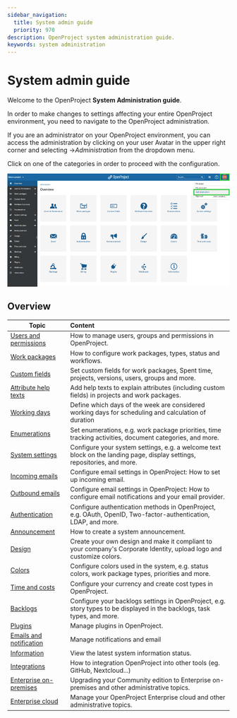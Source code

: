 ```yaml
---
sidebar_navigation:
  title: System admin guide
  priority: 970
description: OpenProject system administration guide.
keywords: system administration
---
```

# System admin guide

Welcome to the OpenProject **System Administration guide**.

In order to make changes to settings affecting your entire OpenProject environment, you need to navigate to the OpenProject administration.

If you are an administrator on your OpenProject environment,  you can access the administration by clicking on your user Avatar in the upper right corner and selecting ->*Administration* from the dropdown menu.

Click on one of the categories in order to proceed with the configuration.

![image-20201006154046435](image-20201006154046435.png)



## Overview

| Topic                                                        | Content                                                      |
| ------------------------------------------------------------ | :----------------------------------------------------------- |
| [Users and permissions](./users-permissions)                 | How to manage users, groups and permissions in OpenProject.  |
| [Work packages](./manage-work-packages)                      | How to configure work packages, types, status and workflows. |
| [Custom fields](./custom-fields)                             | Set custom fields for work packages, Spent time, projects, versions, users, groups and more. |
| [Attribute help texts](./attribute-help-texts)               | Add help texts to explain attributes (including custom fields) in projects and work packages. |
| [Working days](./working-days)                               | Define which days of the week are considered working days for scheduling and calculation of duration |
| [Enumerations](./enumerations)                               | Set enumerations, e.g. work package priorities, time tracking activities, document categories, and more. |
| [System settings](./system-settings)                         | Configure your system settings, e.g. a welcome text block on the landing page, display settings, repositories, and more. |
| [Incoming emails](./../installation-and-operations/configuration/incoming-emails) | Configure email settings in OpenProject: How to set up incoming email. |
| [Outbound emails](./../installation-and-operations/configuration/outbound-emails) | Configure email settings in OpenProject: How to configure email notifications and your email provider. |
| [Authentication](./authentication)                           | Configure authentication methods in OpenProject, e.g. OAuth, OpenID, Two-factor-authentication, LDAP, and more. |
| [Announcement](./announcement)                               | How to create a system announcement.                         |
| [Design](./design)                                           | Create your own design and make it compliant to your company's Corporate Identity, upload logo and customize colors. |
| [Colors](./colors)                                           | Configure colors used in the system, e.g. status colors, work package types, priorities and more. |
| [Time and costs](./time-and-costs)                           | Configure your currency and create cost types in OpenProject. |
| [Backlogs](./backlogs)                                       | Configure your backlogs settings in OpenProject, e.g. story types to be displayed in the backlogs, task types, and more. |
| [Plugins](./plugins)                                         | Manage plugins in OpenProject.                               |
| [Emails and notification](./incoming-and-outgoing/)          | Manage notifications and email                               |
| [Information](./information/)                                | View the latest system information status.                   |
| [Integrations](./integrations/)                              | How to integration OpenProject into other tools (eg. GitHub, Nextcloud...) |
| [Enterprise on-premises](../enterprise-guide/enterprise-on-premises-guide/) | Upgrading your Community edition to Enterprise on-premises and other administrative topics. |
| [Enterprise cloud](../enterprise-guide/enterprise-cloud-guide/) | Manage your OpenProject Enterprise cloud and other administrative topics. |
